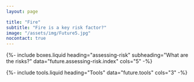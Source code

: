 ```yaml
---
layout: page

title: "Fire"
subtitle: "Fire is a key risk factor?"
image: "/assets/img/Future5.jpg"
nocontact: true
---
```


{%-
include boxes.liquid
heading="assessing-risk"
subheading="What are the risks?"
data="future.assessing-risk.index"
cols="5"
-%}

{%-
include tools.liquid
heading="Tools"
data="future.tools"
cols="3"
-%}

